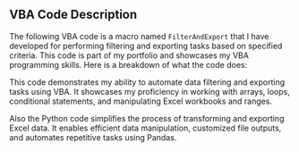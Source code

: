 ## VBA Code Description

The following VBA code is a macro named `FilterAndExport` that I have developed for performing filtering and exporting tasks based on specified criteria. This code is part of my portfolio and showcases my VBA programming skills. Here is a breakdown of what the code does:

This code demonstrates my ability to automate data filtering and exporting tasks using VBA. It showcases my proficiency in working with arrays, loops, conditional statements, and manipulating Excel workbooks and ranges.

Also the Python code simplifies the process of transforming and exporting Excel data. It enables efficient data manipulation, customized file outputs, and automates repetitive tasks using Pandas.
